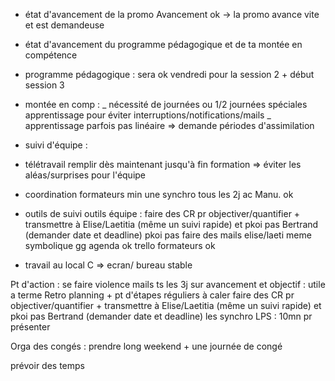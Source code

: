 - état d'avancement de la promo
Avancement ok -> la promo avance vite et est demandeuse

- état d'avancement du programme pédagogique et de ta montée en compétence
* programme pédagogique : sera ok vendredi pour la session 2 + début session 3

* montée en comp :
_ nécessité de journées ou 1/2 journées spéciales apprentissage pour éviter interruptions/notifications/mails
_ apprentissage parfois pas linéaire => demande périodes d'assimilation

- suivi d'équipe :
* télétravail
remplir dès maintenant jusqu'à fin formation
=> éviter les aléas/surprises pour l'équipe


* coordination formateurs
min une synchro tous les 2j ac Manu. ok


* outils de suivi
outils équipe : faire des CR pr objectiver/quantifier + transmettre à Elise/Laetitia (même un suivi rapide) et pkoi pas Bertrand (demander
  date et deadline)
pkoi pas faire des mails elise/laeti meme symbolique
gg agenda ok
trello formateurs ok

* travail au local C => ecran/ bureau stable

Pt d'action : se faire violence
mails ts les 3j sur avancement et objectif : utile a terme
Retro planning + pt d'étapes réguliers à caler
faire des CR pr objectiver/quantifier + transmettre à Elise/Laetitia (même un suivi rapide) et pkoi pas Bertrand (demander
  date et deadline)
les synchro LPS : 10mn pr présenter 

Orga des congés :
 prendre long weekend + une journée de congé

prévoir des temps
